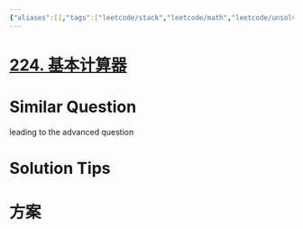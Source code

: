 ```yaml
---
{"aliases":[],"tags":["leetcode/stack","leetcode/math","leetcode/unsolved"],"review-dates":[],"dg-publish":true,"difficulty":"hard","date-created":"2023-05-21-Sun, 5:47:35 pm","date-modified":"2023-05-25-Thu, 10:02:56 am","permalink":"/programming/basic/leetcode/224. 基本计算器/","dgPassFrontmatter":true}
---
```



# [224. 基本计算器](https://leetcode.cn/problems/basic-calculator/)

# Similar Question

leading to the advanced question

# Solution Tips

# 方案
